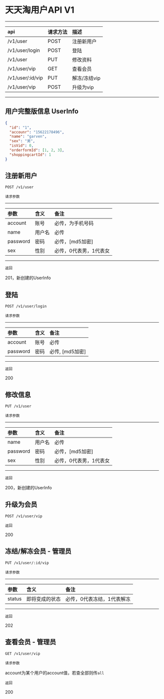 # 天天淘用户API V1

---
|api    |请求方法   |描述     |
|:------|:---------|:--------|
|/v1/user   |POST   |注册新用户|
|/v1/user/login   |POST     |登陆 |
|/v1/user    |PUT    |修改资料   |
|/v1/user/vip    |GET    |查看会员   |
|/v1/user/:id/vip    |PUT    |解冻/冻结vip   |
|/v1/user/vip    |POST    |升级为vip   |
---

## 用户完整版信息 UserInfo

```json
{
  "id": "1",
  "accounr": "15622178496",
  "name": "garven",
  "sex": "男",
  "isVid": 0,
  "orderformId": [1, 2, 3],
  "shoppingcartId": 1
}
```

## 注册新用户

```
POST /v1/user
```

`请求参数`

---
|参数    |含义   |备注     |
|:------|:---------|:--------|
|account   |账号   |必传，为手机号码  |
|name   |用户名   |必传  |
|password   |密码   |必传，[md5加密]  |
|sex   |性别     |必传，0代表男，1代表女 |
---

`返回`

201，新创建的UserInfo

## 登陆

```
POST /v1/user/login
```

`请求参数`

---
|参数    |含义   |备注     |
|:------|:---------|:--------|
|account   |账号   |必传  |
|password    |密码    |必传, [md5加密]   |
---

`返回`

200

## 修改信息

```
PUT /v1/user
```

`请求参数`

---
|参数    |含义   |备注     |
|:------|:---------|:--------|
|name   |用户名   |必传  |
|password   |密码   |必传，[md5加密]  |
|sex   |性别     |必传，0代表男，1代表女 |
---

`返回`

200，新创建的UserInfo

## 升级为会员

```
POST /v1/user/vip
```

`返回`

200

## 冻结/解冻会员 - 管理员

```
PUT /v1/user/:id/vip
```

`请求参数`

---
|参数    |含义   |备注     |
|:------|:---------|:--------|
|status   |即将变成的状态   | 必传，0代表冻结，1代表解冻  |
---

`返回`

202

## 查看会员 - 管理员

```
GET /v1/user/vip
```

`请求参数`

account为某个用户的account值，若查全部则传`all`

`返回`

200